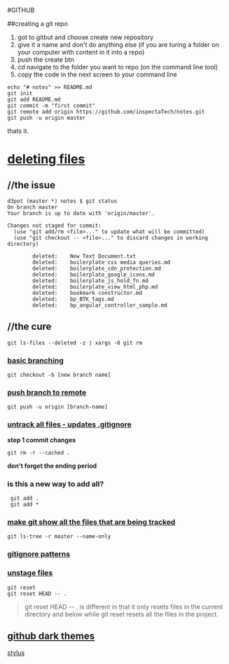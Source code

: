 #GITHUB

##creating a git repo
1. got to gitbut and choose create new repository
2. give it a name and don't do anything else (if you are turing a folder on your computer with content in it into a repo)
3. push the create btn
4. cd navigate to the folder you want to repo (on the command line tool)
5. copy the code in the next screen to your command line

```
echo "# notes" >> README.md
git init
git add README.md
git commit -m "first commit"
git remote add origin https://github.com/inspectaTech/notes.git
git push -u origin master

```

thats it.

# [deleting files](https://discoposse.com/2016/11/08/git-remove-multiple-deleted-files/)

## //the issue
```
d3pot (master *) notes $ git status
On branch master
Your branch is up to date with 'origin/master'.

Changes not staged for commit:
  (use "git add/rm <file>..." to update what will be committed)
  (use "git checkout -- <file>..." to discard changes in working directory)

        deleted:    New Text Document.txt
        deleted:    boilerplate css media queries.md
        deleted:    boilerplate_cdn_protection.md
        deleted:    boilerplate_google_icons.md
        deleted:    boilerplate_js_hold_fn.md
        deleted:    boilerplate_view_html_php.md
        deleted:    bookmark constructor.md
        deleted:    bp_BTK_tags.md
        deleted:    bp_angular_controller_sample.md

```

## //the cure
```
git ls-files --deleted -z | xargs -0 git rm
```

### [basic branching](https://git-scm.com/book/en/v2/Git-Branching-Basic-Branching-and-Merging)
```
git checkout -b [new branch name]
```

### [push branch to remote](https://stackoverflow.com/questions/2765421/how-do-i-push-a-new-local-branch-to-a-remote-git-repository-and-track-it-too)
```
git push -u origin [branch-name]
```

### [untrack all files - updates .gitignore](http://www.codeblocq.com/2016/01/Untrack-files-already-added-to-git-repository-based-on-gitignore/)
**step 1 commit changes**
```
git rm -r --cached .
```
**don't forget the ending period**

### is this a new way to add all?
```
 git add .
 git add *
```

### [make git show all the files that are being tracked](https://stackoverflow.com/questions/15606955/how-can-i-make-git-show-a-list-of-the-files-that-are-being-tracked)
```
git ls-tree -r master --name-only
```

### [gitignore patterns](https://www.atlassian.com/git/tutorials/saving-changes/gitignore)

### [unstage files](https://stackoverflow.com/questions/19730565/how-to-remove-files-from-git-staging-area)
```
git reset
git reset HEAD -- .
```
>git reset HEAD -- . is different in that it only resets files in the current directory and below while git reset resets all the files in the project.

## [github dark themes](https://github.com/StylishThemes/GitHub-Dark)
[stylus](https://add0n.com/stylus.html)
